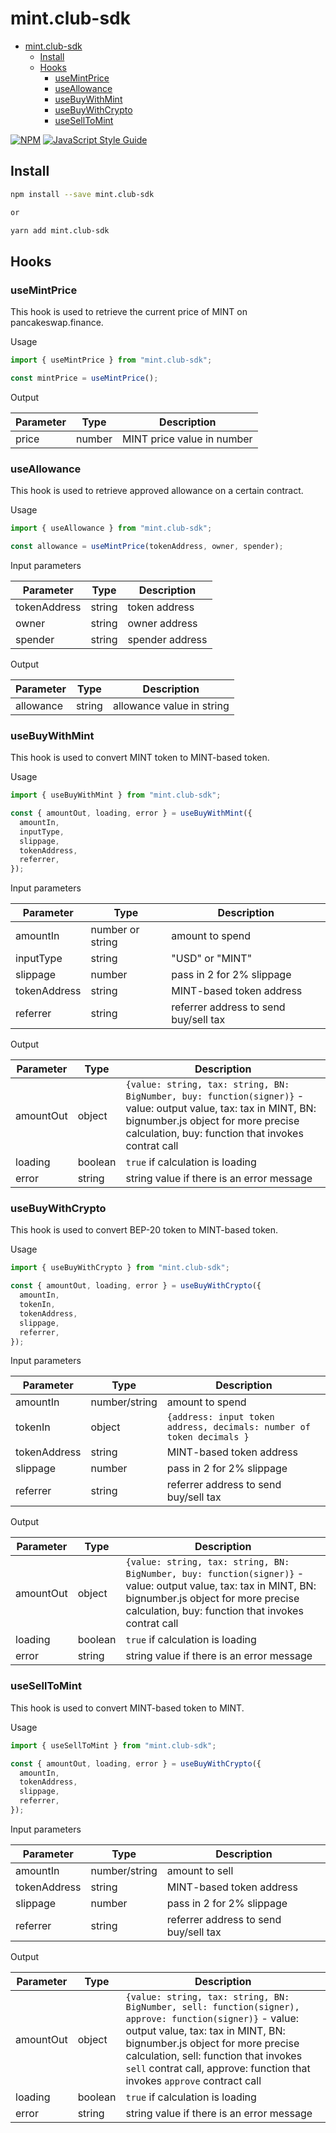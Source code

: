 # mint.club-sdk

- [mint.club-sdk](#mintclub-sdk)
  - [Install](#install)
  - [Hooks](#hooks)
    - [useMintPrice](#usemintprice)
    - [useAllowance](#useallowance)
    - [useBuyWithMint](#usebuywithmint)
    - [useBuyWithCrypto](#usebuywithcrypto)
    - [useSellToMint](#useselltomint)

>

[![NPM](https://img.shields.io/npm/v/mint.club-sdk.svg)](https://www.npmjs.com/package/mint.club-sdk) [![JavaScript Style Guide](https://img.shields.io/badge/code_style-standard-brightgreen.svg)](https://standardjs.com)

## Install

```bash
npm install --save mint.club-sdk

or

yarn add mint.club-sdk
```

## Hooks

### useMintPrice

This hook is used to retrieve the current price of MINT on pancakeswap.finance.

Usage

```jsx
import { useMintPrice } from "mint.club-sdk";

const mintPrice = useMintPrice();
```

Output

| Parameter | Type   | Description                |
| --------- | ------ | -------------------------- |
| price     | number | MINT price value in number |

### useAllowance

This hook is used to retrieve approved allowance on a certain contract.

Usage

```jsx
import { useAllowance } from "mint.club-sdk";

const allowance = useMintPrice(tokenAddress, owner, spender);
```

Input parameters

| Parameter    | Type   | Description     |
| ------------ | ------ | --------------- |
| tokenAddress | string | token address   |
| owner        | string | owner address   |
| spender      | string | spender address |

Output

| Parameter | Type   | Description               |
| --------- | ------ | ------------------------- |
| allowance | string | allowance value in string |

### useBuyWithMint

This hook is used to convert MINT token to MINT-based token.

Usage

```jsx
import { useBuyWithMint } from "mint.club-sdk";

const { amountOut, loading, error } = useBuyWithMint({
  amountIn,
  inputType,
  slippage,
  tokenAddress,
  referrer,
});
```

Input parameters

| Parameter    | Type             | Description                           |
| ------------ | ---------------- | ------------------------------------- |
| amountIn     | number or string | amount to spend                       |
| inputType    | string           | "USD" or "MINT"                       |
| slippage     | number           | pass in 2 for 2% slippage             |
| tokenAddress | string           | MINT-based token address              |
| referrer     | string           | referrer address to send buy/sell tax |

Output

| Parameter | Type    | Description                                                                                                                                                                                                 |
| --------- | ------- | ----------------------------------------------------------------------------------------------------------------------------------------------------------------------------------------------------------- |
| amountOut | object  | `{value: string, tax: string, BN: BigNumber, buy: function(signer)}` - value: output value, tax: tax in MINT, BN: bignumber.js object for more precise calculation, buy: function that invokes contrat call |
| loading   | boolean | `true` if calculation is loading                                                                                                                                                                            |
| error     | string  | string value if there is an error message                                                                                                                                                                   |

### useBuyWithCrypto

This hook is used to convert BEP-20 token to MINT-based token.

Usage

```jsx
import { useBuyWithCrypto } from "mint.club-sdk";

const { amountOut, loading, error } = useBuyWithCrypto({
  amountIn,
  tokenIn,
  tokenAddress,
  slippage,
  referrer,
});
```

Input parameters

| Parameter    | Type          | Description                                                           |
| ------------ | ------------- | --------------------------------------------------------------------- |
| amountIn     | number/string | amount to spend                                                       |
| tokenIn      | object        | `{address: input token address, decimals: number of token decimals }` |
| tokenAddress | string        | MINT-based token address                                              |
| slippage     | number        | pass in 2 for 2% slippage                                             |
| referrer     | string        | referrer address to send buy/sell tax                                 |

Output

| Parameter | Type    | Description                                                                                                                                                                                                 |
| --------- | ------- | ----------------------------------------------------------------------------------------------------------------------------------------------------------------------------------------------------------- |
| amountOut | object  | `{value: string, tax: string, BN: BigNumber, buy: function(signer)}` - value: output value, tax: tax in MINT, BN: bignumber.js object for more precise calculation, buy: function that invokes contrat call |
| loading   | boolean | `true` if calculation is loading                                                                                                                                                                            |
| error     | string  | string value if there is an error message                                                                                                                                                                   |

### useSellToMint

This hook is used to convert MINT-based token to MINT.

Usage

```jsx
import { useSellToMint } from "mint.club-sdk";

const { amountOut, loading, error } = useBuyWithCrypto({
  amountIn,
  tokenAddress,
  slippage,
  referrer,
});
```

Input parameters

| Parameter    | Type          | Description                           |
| ------------ | ------------- | ------------------------------------- |
| amountIn     | number/string | amount to sell                        |
| tokenAddress | string        | MINT-based token address              |
| slippage     | number        | pass in 2 for 2% slippage             |
| referrer     | string        | referrer address to send buy/sell tax |

Output

| Parameter | Type    | Description                                                                                                                                                                                                                                                                                             |
| --------- | ------- | ------------------------------------------------------------------------------------------------------------------------------------------------------------------------------------------------------------------------------------------------------------------------------------------------------- |
| amountOut | object  | `{value: string, tax: string, BN: BigNumber, sell: function(signer), approve: function(signer)}` - value: output value, tax: tax in MINT, BN: bignumber.js object for more precise calculation, sell: function that invokes `sell` contrat call, approve: function that invokes `approve` contract call |
| loading   | boolean | `true` if calculation is loading                                                                                                                                                                                                                                                                        |
| error     | string  | string value if there is an error message                                                                                                                                                                                                                                                               |
